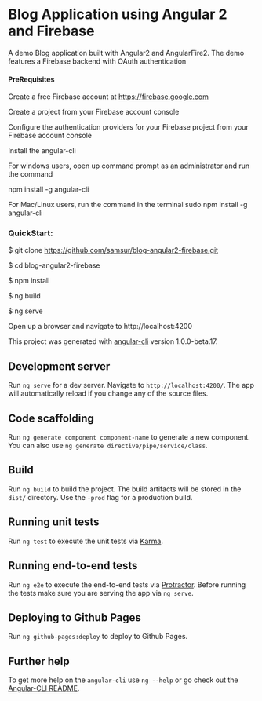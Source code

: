 # Blog Application using Angular 2 and Firebase

A demo Blog application  built with Angular2 and AngularFire2. The demo features a Firebase backend with OAuth authentication


#### PreRequisites

Create a free Firebase account at https://firebase.google.com

Create a project from your Firebase account console

Configure the authentication providers for your Firebase project from your Firebase account console 

Install the angular-cli 

For windows users, open up command prompt as an administrator and run the command

npm install -g angular-cli

For Mac/Linux users, run the command in the terminal
sudo npm install -g angular-cli


### QuickStart:
$ git clone https://github.com/samsur/blog-angular2-firebase.git

$ cd blog-angular2-firebase

$ npm install

$ ng build

$ ng serve

Open up a browser and navigate to http://localhost:4200


This project was generated with [angular-cli](https://github.com/angular/angular-cli) version 1.0.0-beta.17.

## Development server
Run `ng serve` for a dev server. Navigate to `http://localhost:4200/`. The app will automatically reload if you change any of the source files.

## Code scaffolding

Run `ng generate component component-name` to generate a new component. You can also use `ng generate directive/pipe/service/class`.

## Build

Run `ng build` to build the project. The build artifacts will be stored in the `dist/` directory. Use the `-prod` flag for a production build.

## Running unit tests

Run `ng test` to execute the unit tests via [Karma](https://karma-runner.github.io).

## Running end-to-end tests

Run `ng e2e` to execute the end-to-end tests via [Protractor](http://www.protractortest.org/). 
Before running the tests make sure you are serving the app via `ng serve`.

## Deploying to Github Pages

Run `ng github-pages:deploy` to deploy to Github Pages.

## Further help

To get more help on the `angular-cli` use `ng --help` or go check out the [Angular-CLI README](https://github.com/angular/angular-cli/blob/master/README.md).
